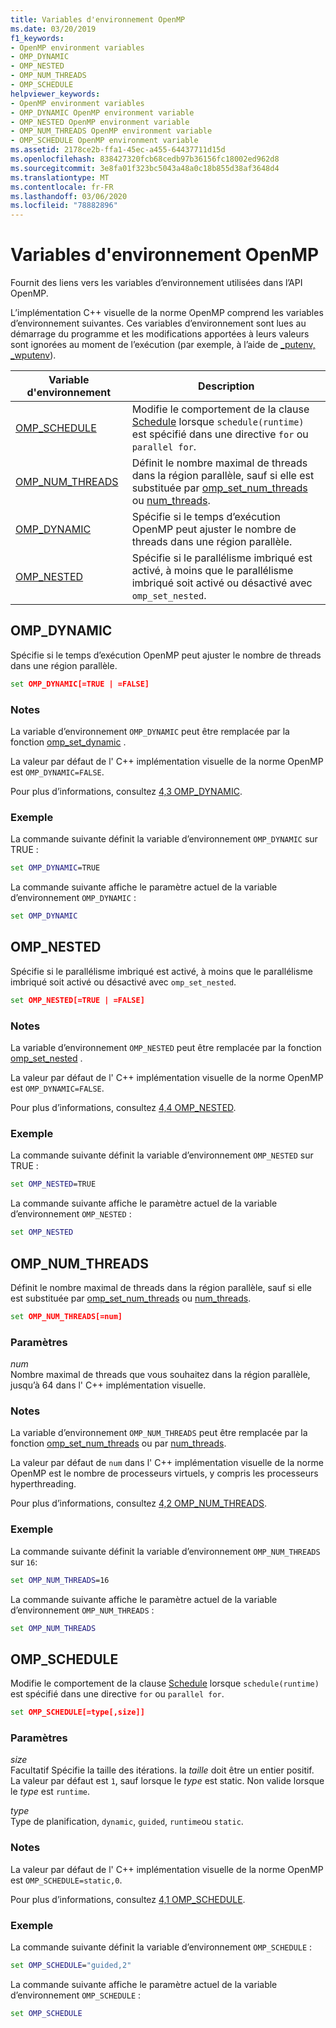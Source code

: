 ```yaml
---
title: Variables d'environnement OpenMP
ms.date: 03/20/2019
f1_keywords:
- OpenMP environment variables
- OMP_DYNAMIC
- OMP_NESTED
- OMP_NUM_THREADS
- OMP_SCHEDULE
helpviewer_keywords:
- OpenMP environment variables
- OMP_DYNAMIC OpenMP environment variable
- OMP_NESTED OpenMP environment variable
- OMP_NUM_THREADS OpenMP environment variable
- OMP_SCHEDULE OpenMP environment variable
ms.assetid: 2178ce2b-ffa1-45ec-a455-64437711d15d
ms.openlocfilehash: 838427320fcb68cedb97b36156fc18002ed962d8
ms.sourcegitcommit: 3e8fa01f323bc5043a48a0c18b855d38af3648d4
ms.translationtype: MT
ms.contentlocale: fr-FR
ms.lasthandoff: 03/06/2020
ms.locfileid: "78882896"
---
```

# <a name="openmp-environment-variables"></a>Variables d'environnement OpenMP

Fournit des liens vers les variables d’environnement utilisées dans l’API OpenMP.

L’implémentation C++ visuelle de la norme OpenMP comprend les variables d’environnement suivantes. Ces variables d’environnement sont lues au démarrage du programme et les modifications apportées à leurs valeurs sont ignorées au moment de l’exécution (par exemple, à l’aide de [_putenv, _wputenv](../../../c-runtime-library/reference/putenv-wputenv.md)).

|Variable d'environnement|Description|
|--------------------|-----------|
|[OMP_SCHEDULE](#omp-schedule)|Modifie le comportement de la clause [Schedule](openmp-clauses.md#schedule) lorsque `schedule(runtime)` est spécifié dans une directive `for` ou `parallel for`.|
|[OMP_NUM_THREADS](#omp-num-threads)|Définit le nombre maximal de threads dans la région parallèle, sauf si elle est substituée par [omp_set_num_threads](openmp-functions.md#omp-set-num-threads) ou [num_threads](openmp-clauses.md#num-threads).|
|[OMP_DYNAMIC](#omp-dynamic)|Spécifie si le temps d’exécution OpenMP peut ajuster le nombre de threads dans une région parallèle.|
|[OMP_NESTED](#omp-nested)|Spécifie si le parallélisme imbriqué est activé, à moins que le parallélisme imbriqué soit activé ou désactivé avec `omp_set_nested`.|

## <a name="omp-dynamic"></a>OMP_DYNAMIC

Spécifie si le temps d’exécution OpenMP peut ajuster le nombre de threads dans une région parallèle.

```cmd
set OMP_DYNAMIC[=TRUE | =FALSE]
```

### <a name="remarks"></a>Notes

La variable d’environnement `OMP_DYNAMIC` peut être remplacée par la fonction [omp_set_dynamic](openmp-functions.md#omp-set-dynamic) .

La valeur par défaut de l' C++ implémentation visuelle de la norme OpenMP est `OMP_DYNAMIC=FALSE`.

Pour plus d’informations, consultez [4,3 OMP_DYNAMIC](../../../parallel/openmp/4-3-omp-dynamic.md).

### <a name="example"></a>Exemple

La commande suivante définit la variable d’environnement `OMP_DYNAMIC` sur TRUE :

```cmd
set OMP_DYNAMIC=TRUE
```

La commande suivante affiche le paramètre actuel de la variable d’environnement `OMP_DYNAMIC` :

```cmd
set OMP_DYNAMIC
```

## <a name="omp-nested"></a>OMP_NESTED

Spécifie si le parallélisme imbriqué est activé, à moins que le parallélisme imbriqué soit activé ou désactivé avec `omp_set_nested`.

```cmd
set OMP_NESTED[=TRUE | =FALSE]
```

### <a name="remarks"></a>Notes

La variable d’environnement `OMP_NESTED` peut être remplacée par la fonction [omp_set_nested](openmp-functions.md#omp-set-nested) .

La valeur par défaut de l' C++ implémentation visuelle de la norme OpenMP est `OMP_DYNAMIC=FALSE`.

Pour plus d’informations, consultez [4,4 OMP_NESTED](../../../parallel/openmp/4-4-omp-nested.md).

### <a name="example"></a>Exemple

La commande suivante définit la variable d’environnement `OMP_NESTED` sur TRUE :

```cmd
set OMP_NESTED=TRUE
```

La commande suivante affiche le paramètre actuel de la variable d’environnement `OMP_NESTED` :

```cmd
set OMP_NESTED
```

## <a name="omp-num-threads"></a>OMP_NUM_THREADS

Définit le nombre maximal de threads dans la région parallèle, sauf si elle est substituée par [omp_set_num_threads](openmp-functions.md#omp-set-num-threads) ou [num_threads](openmp-clauses.md#num-threads).

```cmd
set OMP_NUM_THREADS[=num]
```

### <a name="parameters"></a>Paramètres

*num*<br/>
Nombre maximal de threads que vous souhaitez dans la région parallèle, jusqu’à 64 dans l' C++ implémentation visuelle.

### <a name="remarks"></a>Notes

La variable d’environnement `OMP_NUM_THREADS` peut être remplacée par la fonction [omp_set_num_threads](openmp-functions.md#omp-set-num-threads) ou par [num_threads](openmp-clauses.md#num-threads).

La valeur par défaut de `num` dans l' C++ implémentation visuelle de la norme OpenMP est le nombre de processeurs virtuels, y compris les processeurs hyperthreading.

Pour plus d’informations, consultez [4,2 OMP_NUM_THREADS](../../../parallel/openmp/4-2-omp-num-threads.md).

### <a name="example"></a>Exemple

La commande suivante définit la variable d’environnement `OMP_NUM_THREADS` sur `16`:

```cmd
set OMP_NUM_THREADS=16
```

La commande suivante affiche le paramètre actuel de la variable d’environnement `OMP_NUM_THREADS` :

```cmd
set OMP_NUM_THREADS
```

## <a name="omp-schedule"></a>OMP_SCHEDULE

Modifie le comportement de la clause [Schedule](openmp-clauses.md#schedule) lorsque `schedule(runtime)` est spécifié dans une directive `for` ou `parallel for`.

```cmd
set OMP_SCHEDULE[=type[,size]]
```

### <a name="parameters"></a>Paramètres

*size*<br/>
Facultatif Spécifie la taille des itérations. la *taille* doit être un entier positif. La valeur par défaut est `1`, sauf lorsque le *type* est static. Non valide lorsque le *type* est `runtime`.

*type*<br/>
Type de planification, `dynamic`, `guided`, `runtime`ou `static`.

### <a name="remarks"></a>Notes

La valeur par défaut de l' C++ implémentation visuelle de la norme OpenMP est `OMP_SCHEDULE=static,0`.

Pour plus d’informations, consultez [4,1 OMP_SCHEDULE](../../../parallel/openmp/4-1-omp-schedule.md).

### <a name="example"></a>Exemple

La commande suivante définit la variable d’environnement `OMP_SCHEDULE` :

```cmd
set OMP_SCHEDULE="guided,2"
```

La commande suivante affiche le paramètre actuel de la variable d’environnement `OMP_SCHEDULE` :

```cmd
set OMP_SCHEDULE
```
